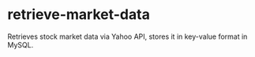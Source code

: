 # retrieve-market-data
Retrieves stock market data via Yahoo API, stores it in key-value format in MySQL.
